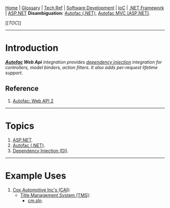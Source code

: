 [Home](/Slalom-LLC/Slalom-Consulting) | [Glossary](/Glossary) | [Tech Ref](/Tech-Ref) | [Software Development](/Tech-Ref/Software-Development) | [IoC](/Tech-Ref/Software-Development/IoC-\(Inversion-of-Control\)) | [.NET Framework](/Tech-Ref/Software-Development/NET-Framework) | [ASP.NET](/Tech-Ref/Software-Development/NET-Framework/ASP.NET)
**Disambiguation:** [Autofac (.NET)](/Tech-Ref/Software-Development/NET-Framework/Autofac-\(.NET\)), [Autofac MVC (ASP.NET)](/Tech-Ref/Software-Development/NET-Framework/Autofac-\(.NET\)/Autofac-MVC-\(ASP.NET\)).

[[_TOC_]]

---
# Introduction
***[Autofac](/Tech-Ref/Software-Development/NET-Framework/Autofac-\(.NET\)) Web Api*** _integration provides [dependency injection](/Tech-Ref/Software-Development/DI-\(Dependency-Injection\)) integration for controllers, model binders, action filters. It also adds per-request lifetime support._

## Reference
1. [Autofac: Web API 2](https://autofac.readthedocs.io/en/latest/integration/mvc.html)

---
# Topics
1. [ASP.NET](/Tech-Ref/Software-Development/NET-Framework/ASP.NET).
1. [Autofac (.NET)](/Tech-Ref/Software-Development/NET-Framework/Autofac-\(.NET\)).
1. [Dependency Injection (DI)](/Tech-Ref/Software-Development/DI-\(Dependency-Injection\)).

---
# Example Uses
1. [Cox Automotive Inc's (CAI)](/Clients/CAI-\(Cox-Automotive-Inc\)):
   - [Title Management System (TMS)](/Clients/CAI-\(Cox-Automotive-Inc\)/Infrastructure-\(CAI\)/Systems-and-Services-\(CAI\)/TMS):
      - [cm.sln](/Clients/CAI-\(Cox-Automotive-Inc\)/Infrastructure-\(CAI\)/Systems-and-Services-\(CAI\)/TMS/cm.sln#third-party-components).
